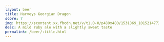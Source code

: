 ```yaml
---
layout: beer
title: Harveys Georgian Dragon
score: 7
img: https://scontent.xx.fbcdn.net/v/t1.0-0/p480x480/1531869_10152147736428745_246396192_n.jpg?oh=6cca21eb1d011bfc7ab46177d32e4ba0&oe=58C30FD8
desc: A mild ruby ale with a slightly sweet taste
permalink: /beer/:title.html
---
```

